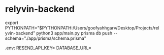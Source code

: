 # relyvin-backend

export PYTHONPATH="$PYTHONPATH:/Users/goofyahhgarv/Desktop/Projects/relyvin-backend"
python3 app/main.py
prisma db push --schema="./app/prisma/schema.prisma"

.env:
RESEND_API_KEY=
DATABASE_URL=
